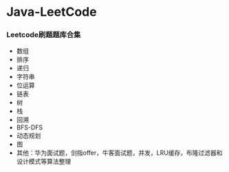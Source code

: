 # Java-LeetCode
### Leetcode刷题题库合集
- 数组
- 排序
- 递归
- 字符串
- 位运算
- 链表
- 树
- 栈
- 回溯
- BFS-DFS
- 动态规划
- 图
- 其他：华为面试题，剑指offer，牛客面试题，并发，LRU缓存，布隆过滤器和设计模式等算法整理
